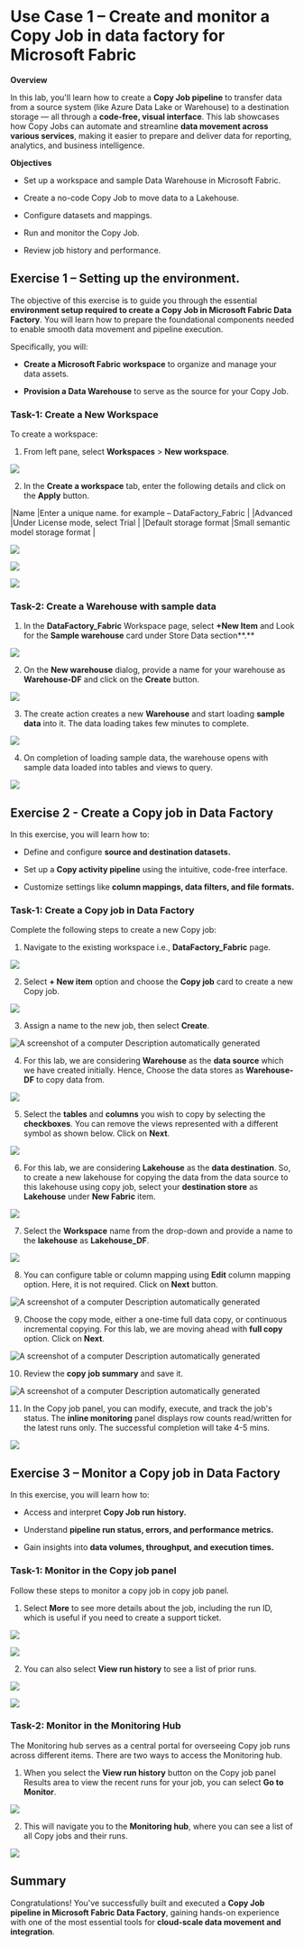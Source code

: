 # Use Case 1 – Create and monitor a Copy Job in data factory for Microsoft Fabric

**Overview**

In this lab, you'll learn how to create a **Copy Job pipeline** to
transfer data from a source system (like Azure Data Lake or Warehouse)
to a destination storage — all through a **code-free, visual
interface**. This lab showcases how Copy Jobs can automate and
streamline **data movement across various services**, making it easier
to prepare and deliver data for reporting, analytics, and business
intelligence.

**Objectives**

- Set up a workspace and sample Data Warehouse in Microsoft Fabric.

- Create a no-code Copy Job to move data to a Lakehouse.

- Configure datasets and mappings.

- Run and monitor the Copy Job.

- Review job history and performance.

## Exercise 1 – Setting up the environment.

The objective of this exercise is to guide you through the essential
**environment setup required to create a Copy Job in Microsoft Fabric
Data Factory**. You will learn how to prepare the foundational
components needed to enable smooth data movement and pipeline execution.

Specifically, you will:

- **Create a Microsoft Fabric workspace** to organize and manage your
  data assets.

- **Provision a Data Warehouse** to serve as the source for your Copy
  Job.

### **Task-1: Create a New Workspace**

To create a workspace:

1.  From left pane, select **Workspaces** \> **New workspace**.

![](./media/image1.png)

2.  In the **Create a workspace** tab, enter the following details and
    click on the **Apply** button.

|Name |Enter a unique name. for example – DataFactory_Fabric 	|
|Advanced |Under License mode, select Trial	|
|Default storage format |Small semantic model storage format	|

![](./media/image2.png)

![](./media/image3.png)

![](./media/image4.png)

### **Task-2: Create a Warehouse with sample data** 

1.  In the **DataFactory_Fabric** Workspace page,
    select **+New Item** and Look for the **Sample warehouse** card
    under Store Data section**.**

![](./media/image5.png)

2.  On the **New warehouse** dialog, provide a
    name for your warehouse as **Warehouse-DF** and click on the
    **Create** button.

![](./media/image6.png)

3.  The create action creates a new **Warehouse**
    and start loading **sample data** into it. The data loading takes
    few minutes to complete.

![](./media/image7.png)

4.  On completion of loading sample data, the warehouse opens with
    sample data loaded into tables and views to query.

![](./media/image8.png)

## Exercise 2 - Create a Copy job in Data Factory

In this exercise, you will learn how to:

- Define and configure **source and destination datasets.**

- Set up a **Copy activity pipeline** using the intuitive, code-free
  interface.

- Customize settings like **column mappings, data filters, and file
  formats.**

### **Task-1: Create a Copy job in Data Factory**

Complete the following steps to create a new Copy job:

1.  Navigate to the existing workspace i.e., **DataFactory_Fabric**
    page.

![](./media/image9.png)

2.  Select **+ New item** option and choose the
    **Copy job** card to create a new Copy job.

![](./media/image10.png)

3.  Assign a name to the new job, then select **Create**.

![A screenshot of a computer Description automatically
generated](./media/image11.png)

4.  For this lab, we are considering
    **Warehouse** as the **data source** which we have created
    initially. Hence, Choose the data stores as **Warehouse-DF** to copy
    data from.

![](./media/image12.png)

5.  Select the **tables** and **columns** you wish to copy by selecting
    the **checkboxes**. You can remove the views represented with a
    different symbol as shown below. Click on **Next**.

![](./media/image13.png)

6.  For this lab, we are considering
    **Lakehouse** as the **data destination**. So, to create a new
    lakehouse for copying the data from the data source to this
    lakehouse using copy job, select your **destination store** as
    **Lakehouse** under **New Fabric** item.

![](./media/image14.png)

7.  Select the **Workspace** name from the
    drop-down and provide a name to the **lakehouse** as
    **Lakehouse_DF**.

![](./media/image15.png)

8.  You can configure table or column
    mapping using **Edit** column mapping option. Here, it is not
    required. Click on **Next** button.

![A screenshot of a computer Description automatically 
generated](./media/image16.png)

9.  Choose the copy mode, either a one-time full data copy, or
    continuous incremental copying. For this lab, we are moving ahead
    with **full copy** option. Click on **Next**.

![A screenshot of a computer Description automatically
generated](./media/image17.png)

10. Review the **copy** **job summary**
    and save it.

![A screenshot of a computer Description automatically
    generated](./media/image18.png)

11. In the Copy job panel, you can modify,
    execute, and track the job's status. The **inline monitoring** panel
    displays row counts read/written for the latest runs only. The
    successful completion will take 4-5 mins.

![](./media/image19.png)

## Exercise 3 – Monitor a Copy job in Data Factory 

In this exercise, you will learn how to:

- Access and interpret **Copy Job run history.**

- Understand **pipeline run status, errors, and performance metrics.**

- Gain insights into **data volumes, throughput, and execution times.**

### **Task-1: Monitor in the Copy job panel**

Follow these steps to monitor a copy job in copy job panel.

1.  Select **More** to see more details about the job, including the run
    ID, which is useful if you need to create a support ticket.

![](./media/image20.png)

![](./media/image21.png)

2.  You can also select **View run history** to see a list of prior
    runs.

![](./media/image22.png)

![](./media/image23.png)

### **Task-2: Monitor in the Monitoring Hub**

The Monitoring hub serves as a central portal for overseeing Copy job
runs across different items. There are two ways to access the Monitoring
hub.

1.  When you select the **View run history** button on the Copy job
    panel Results area to view the recent runs for your job, you can
    select **Go to Monitor**.

![](./media/image24.png)

2.  This will navigate you to the **Monitoring
    hub**, where you can see a list of all Copy jobs and their runs.

![](./media/image25.png)

## Summary

Congratulations! You've successfully built and executed a **Copy Job
pipeline in Microsoft Fabric Data Factory**, gaining hands-on experience
with one of the most essential tools for **cloud-scale data movement and
integration**.
